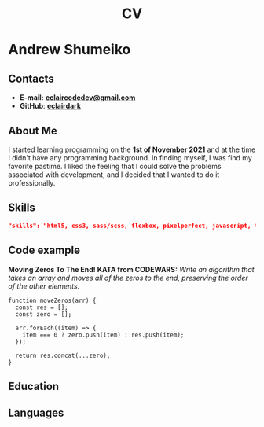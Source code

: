 <h1 align="center"></font>CV</h1>

# **Andrew Shumeiko**

## **Contacts**

- **E-mail:** **eclaircodedev@gmail.com**
- **GitHub**: **[eclairdark](https://github.com/eclairdark)**

## **About Me**

I started learning programming on the **1st of November 2021** and at the time I didn't have any programming background. In finding myself, I was find my favorite pastime. I liked the feeling that I could solve the problems associated with development, and I decided that I wanted to do it professionally.

## **Skills**

```json
"skills": "html5, css3, sass/scss, flexbox, pixelperfect, javascript, typescript, webpack, vitejs, git/github, npm, figma, photoshop"
```

## **Code example**

**Moving Zeros To The End! KATA from CODEWARS:** _Write an algorithm that takes an array and moves all of the zeros to the end, preserving the order of the other elements._

```
function moveZeros(arr) {
  const res = [];
  const zero = [];

  arr.forEach((item) => {
    item === 0 ? zero.push(item) : res.push(item);
  });

  return res.concat(...zero);
}
```

## **Education**

## **Languages**
